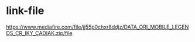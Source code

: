 # link-file


https://www.mediafire.com/file/jj55p0chxr8ddjz/DATA_ORI_MOBILE_LEGENDS_CR_IKY_CADIAK.zip/file
